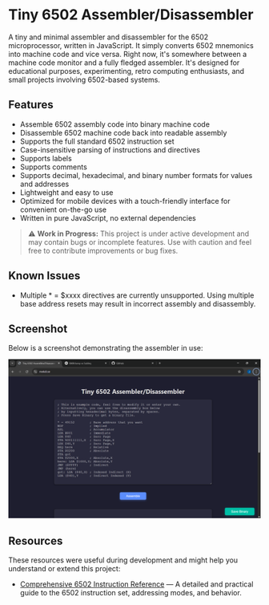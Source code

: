 # Tiny 6502 Assembler/Disassembler

A tiny and minimal assembler and disassembler for the 6502 microprocessor, written in JavaScript.
It simply converts 6502 mnemonics into machine code and vice versa.
Right now, it's somewhere between a machine code monitor and a fully fledged assembler.
It's designed for educational purposes, experimenting, retro computing enthusiasts, and small projects involving 6502-based systems.
 
## Features

- Assemble 6502 assembly code into binary machine code
- Disassemble 6502 machine code back into readable assembly
- Supports the full standard 6502 instruction set
- Case-insensitive parsing of instructions and directives
- Supports labels
- Supports comments
- Supports decimal, hexadecimal, and binary number formats for values and addresses
- Lightweight and easy to use
- Optimized for mobile devices with a touch-friendly interface for convenient on-the-go use
- Written in pure JavaScript, no external dependencies

> ⚠️ **Work in Progress:** This project is under active development and may contain bugs or incomplete features. Use with caution and feel free to contribute improvements or bug fixes.

## Known Issues

- Multiple * = $xxxx directives are currently unsupported. Using multiple base address resets may result in incorrect assembly and disassembly.

## Screenshot

Below is a screenshot demonstrating the assembler in use:

![6502 Assembler Screenshot](images/Screenshot.png)

## Resources

These resources were useful during development and might help you understand or extend this project:

- [Comprehensive 6502 Instruction Reference](https://www.pagetable.com/c64ref/6502/) — A detailed and practical guide to the 6502 instruction set, addressing modes, and behavior.
